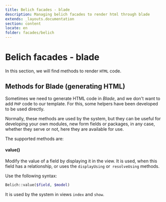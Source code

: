 ```yaml
---
title: Belich facades - blade
description: Managing belich facades to render html through blade
extends: _layouts.documentation
section: content
locate: en
folder: facades/belich
---
```


# Belich facades - blade

In this section, we will find methods to render `HTML` code.

## Methods for Blade (generating HTML)

Sometimes we need to generate HTML code in *Blade*, and we don't want to add `PHP` code to our template. For this, some helpers have been developed to be used directly.

Normally, these methods are used by the system, but they can be useful for developing your own modules, new form fields or packages, in any case, whether they serve or not, here they are available for use.

The supported methods are:

#### value()

Modify the value of a field by displaying it in the view. It is used, when this field has a relationship, or uses the `displayUsing` or` resolveUsing` methods. 

Use the following syntax:

```php
Belich::value($field, $model)
```

It is used by the system in views `index` and `show`.


